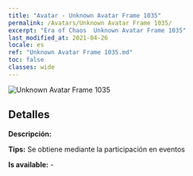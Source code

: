 ```yaml
---
title: "Avatar - Unknown Avatar Frame 1035"
permalink: /Avatars/Unknown Avatar Frame 1035/
excerpt: "Era of Chaos  Unknown Avatar Frame 1035"
last_modified_at: 2021-04-26
locale: es
ref: "Unknown Avatar Frame 1035.md"
toc: false
classes: wide
---
```

 ![Unknown Avatar Frame 1035](/images/a/avatarFrame_35.png)

## Detalles

 **Descripción:**  

 **Tips:** Se obtiene mediante la participación en eventos 

 **Is available:**  - 

